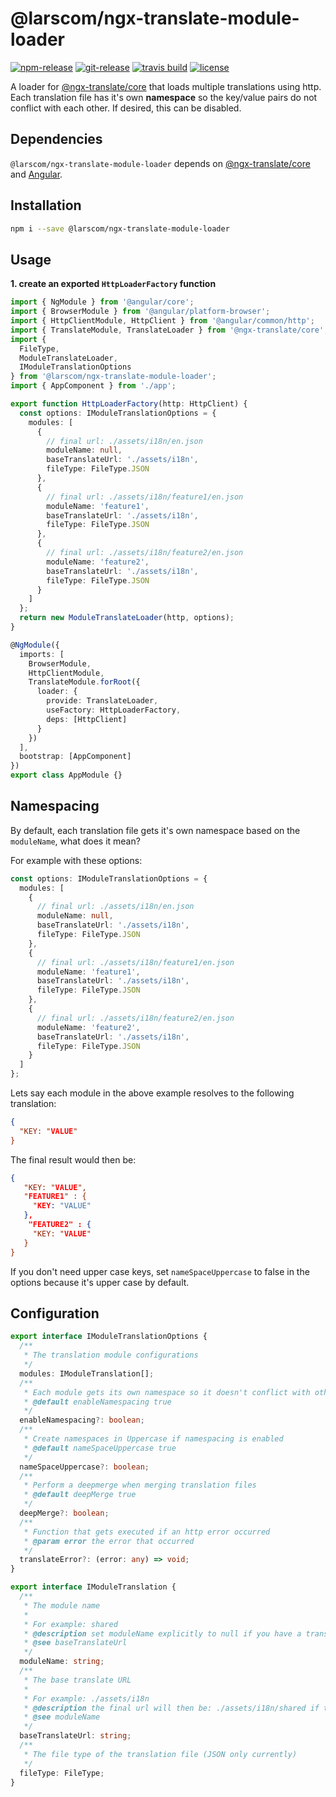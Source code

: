 # @larscom/ngx-translate-module-loader

[![npm-release](https://img.shields.io/npm/v/@larscom/ngx-translate-module-loader.svg?label=npm%20release)](https://www.npmjs.com/package/@larscom/ngx-translate-module-loader)
[![git-release](https://img.shields.io/github/tag/larscom/ngx-translate-module-loader.svg?label=git%20release)](https://www.npmjs.com/package/@larscom/ngx-translate-module-loader)
[![travis build](https://img.shields.io/travis/com/larscom/ngx-translate-module-loader/master.svg?label=build%20%28master%29)](https://travis-ci.com/larscom/ngx-translate-module-loader/builds)
[![license](https://img.shields.io/npm/l/@larscom/ngx-translate-module-loader.svg)](https://github.com/larscom/ngx-translate-module-loader/blob/master/LICENSE)

A loader for [@ngx-translate/core](https://github.com/ngx-translate/core) that loads multiple translations using http. Each translation file has it's own **namespace** so the key/value pairs do not conflict with each other. If desired, this can be disabled.

## Dependencies

`@larscom/ngx-translate-module-loader` depends on [@ngx-translate/core](https://github.com/ngx-translate/core) and [Angular](https://github.com/angular/angular).

## Installation

```bash
npm i --save @larscom/ngx-translate-module-loader
```

## Usage

**1. create an exported `HttpLoaderFactory` function**

```ts
import { NgModule } from '@angular/core';
import { BrowserModule } from '@angular/platform-browser';
import { HttpClientModule, HttpClient } from '@angular/common/http';
import { TranslateModule, TranslateLoader } from '@ngx-translate/core';
import {
  FileType,
  ModuleTranslateLoader,
  IModuleTranslationOptions
} from '@larscom/ngx-translate-module-loader';
import { AppComponent } from './app';

export function HttpLoaderFactory(http: HttpClient) {
  const options: IModuleTranslationOptions = {
    modules: [
      {
        // final url: ./assets/i18n/en.json
        moduleName: null,
        baseTranslateUrl: './assets/i18n',
        fileType: FileType.JSON
      },
      {
        // final url: ./assets/i18n/feature1/en.json
        moduleName: 'feature1',
        baseTranslateUrl: './assets/i18n',
        fileType: FileType.JSON
      },
      {
        // final url: ./assets/i18n/feature2/en.json
        moduleName: 'feature2',
        baseTranslateUrl: './assets/i18n',
        fileType: FileType.JSON
      }
    ]
  };
  return new ModuleTranslateLoader(http, options);
}

@NgModule({
  imports: [
    BrowserModule,
    HttpClientModule,
    TranslateModule.forRoot({
      loader: {
        provide: TranslateLoader,
        useFactory: HttpLoaderFactory,
        deps: [HttpClient]
      }
    })
  ],
  bootstrap: [AppComponent]
})
export class AppModule {}
```

## Namespacing

By default, each translation file gets it's own namespace based on the `moduleName`, what does it mean?

For example with these options:

```ts
const options: IModuleTranslationOptions = {
  modules: [
    {
      // final url: ./assets/i18n/en.json
      moduleName: null,
      baseTranslateUrl: './assets/i18n',
      fileType: FileType.JSON
    },
    {
      // final url: ./assets/i18n/feature1/en.json
      moduleName: 'feature1',
      baseTranslateUrl: './assets/i18n',
      fileType: FileType.JSON
    },
    {
      // final url: ./assets/i18n/feature2/en.json
      moduleName: 'feature2',
      baseTranslateUrl: './assets/i18n',
      fileType: FileType.JSON
    }
  ]
};
```

Lets say each module in the above example resolves to the following translation:

```json
{
  "KEY: "VALUE"
}
```

The final result would then be:

```json
{
   "KEY: "VALUE",
   "FEATURE1" : {
     "KEY: "VALUE"
   },
    "FEATURE2" : {
     "KEY: "VALUE"
   }
}
```

If you don't need upper case keys, set `nameSpaceUppercase` to false in the options because it's upper case by default.

## Configuration

```ts
export interface IModuleTranslationOptions {
  /**
   * The translation module configurations
   */
  modules: IModuleTranslation[];
  /**
   * Each module gets its own namespace so it doesn't conflict with other modules
   * @default enableNamespacing true
   */
  enableNamespacing?: boolean;
  /**
   * Create namespaces in Uppercase if namespacing is enabled
   * @default nameSpaceUppercase true
   */
  nameSpaceUppercase?: boolean;
  /**
   * Perform a deepmerge when merging translation files
   * @default deepMerge true
   */
  deepMerge?: boolean;
  /**
   * Function that gets executed if an http error occurred
   * @param error the error that occurred
   */
  translateError?: (error: any) => void;
}
```

```ts
export interface IModuleTranslation {
  /**
   * The module name
   *
   * For example: shared
   * @description set moduleName explicitly to null if you have a translate file at baseTranslateUrl level
   * @see baseTranslateUrl
   */
  moduleName: string;
  /**
   * The base translate URL
   *
   * For example: ./assets/i18n
   * @description the final url will then be: ./assets/i18n/shared if the moduleName is feature1
   * @see moduleName
   */
  baseTranslateUrl: string;
  /**
   * The file type of the translation file (JSON only currently)
   */
  fileType: FileType;
}
```
